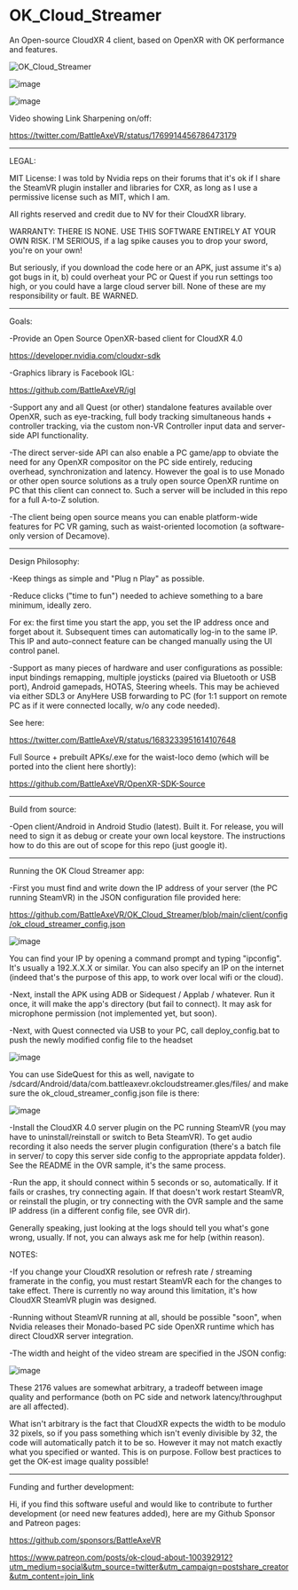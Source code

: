 # OK_Cloud_Streamer
An Open-source CloudXR 4 client, based on OpenXR with OK performance and features.

![OK_Cloud_Streamer](https://github.com/BattleAxeVR/OK_Cloud_Streamer/assets/11604039/89819682-e770-4f56-b47f-4752f4646db0)

![image](https://github.com/BattleAxeVR/OK_Cloud_Streamer/assets/11604039/b176601e-75b2-49f8-8154-93ebf30cc419)

![image](https://github.com/BattleAxeVR/OK_Cloud_Streamer/assets/11604039/3c083d80-1203-4a94-896f-0148aa47d31f)


Video showing Link Sharpening on/off:

https://twitter.com/BattleAxeVR/status/1769914456786473179

------
LEGAL:

MIT License: I was told by Nvidia reps on their forums that it's ok if I share the SteamVR plugin installer and libraries for CXR, as long as I use a permissive license such as MIT, which I am. 

All rights reserved and credit due to NV for their CloudXR library. 

WARRANTY: THERE IS NONE. USE THIS SOFTWARE ENTIRELY AT YOUR OWN RISK. I'M SERIOUS, if a lag spike causes you to drop your sword, you're on your own! 

But seriously, if you download the code here or an APK, just assume it's a) got bugs in it, b) could overheat your PC or Quest if you run settings too high, or you could have a large cloud server bill. None of these are my responsibility or fault. BE WARNED.

------
Goals:

-Provide an Open Source OpenXR-based client for CloudXR 4.0

https://developer.nvidia.com/cloudxr-sdk

-Graphics library is Facebook IGL:

https://github.com/BattleAxeVR/igl

-Support any and all Quest (or other) standalone features available over OpenXR, such as eye-tracking, full body tracking simultaneous hands + controller tracking, via the custom non-VR Controller input data and server-side API functionality. 

-The direct server-side API can also enable a PC game/app to obviate the need for any OpenXR compositor on the PC side entirely, reducing overhead, synchronization and latency. However the goal is to use Monado or other open source solutions as a truly open source OpenXR runtime on PC that this client can connect to. Such a server will be included in this repo for a full A-to-Z solution.

-The client being open source means you can enable platform-wide features for PC VR gaming, such as waist-oriented locomotion (a software-only version of Decamove). 

------
Design Philosophy:

-Keep things as simple and "Plug n Play" as possible.

-Reduce clicks ("time to fun") needed to achieve something to a bare minimum, ideally zero. 

For ex: the first time you start the app, you set the IP address once and forget about it. Subsequent times can automatically log-in to the same IP. This IP and auto-connect feature can be changed manually using the UI control panel.

-Support as many pieces of hardware and user configurations as possible: input bindings remapping, multiple joysticks (paired via Bluetooth or USB port), Android gamepads, HOTAS, Steering wheels. This may be achieved via either SDL3 or AnyHere USB forwarding to PC (for 1:1 support on remote PC as if it were connected locally, w/o any code needed).

See here:

https://twitter.com/BattleAxeVR/status/1683233951614107648

Full Source + prebuilt APKs/.exe for the waist-loco demo (which will be ported into the client here shortly):

https://github.com/BattleAxeVR/OpenXR-SDK-Source

------
Build from source:

-Open client/Android in Android Studio (latest). Built it. For release, you will need to sign it as debug or create your own local keystore. The instructions how to do this are out of scope for this repo (just google it).

------

Running the OK Cloud Streamer app:

-First you must find and write down the IP address of your server (the PC running SteamVR) in the JSON configuration file provided here:

https://github.com/BattleAxeVR/OK_Cloud_Streamer/blob/main/client/config/ok_cloud_streamer_config.json


![image](https://github.com/BattleAxeVR/OK_Cloud_Streamer/assets/11604039/14c2ae63-7922-4dc5-bb12-aac646442170)

You can find your IP by opening a command prompt and typing "ipconfig". It's usually a 192.X.X.X or similar. You can also specify an IP on the internet (indeed that's the purpose of this app, to work over local wifi or the cloud).

-Next, install the APK using ADB or Sidequest / Applab / whatever. Run it once, it will make the app's directory (but fail to connect). It may ask for microphone permission (not implemented yet, but soon).

-Next, with Quest connected via USB to your PC, call deploy_config.bat to push the newly modified config file to the headset

![image](https://github.com/BattleAxeVR/OK_Cloud_Streamer/assets/11604039/c8eb2576-44ef-4a77-8722-995cb7cdbc5c)

You can use SideQuest for this as well, navigate to /sdcard/Android/data/com.battleaxevr.okcloudstreamer.gles/files/ and make sure the ok_cloud_streamer_config.json file is there:

![image](https://github.com/BattleAxeVR/OK_Cloud_Streamer/assets/11604039/4f553c26-21dd-42e1-a896-45cbec96cf2f)


-Install the CloudXR 4.0 server plugin on the PC running SteamVR (you may have to uninstall/reinstall or switch to Beta SteamVR). To get audio recording it also needs the server plugin configuration (there's a batch file in server/ to copy this server side config to the appropriate appdata folder). See the README in the OVR sample, it's the same process.

-Run the app, it should connect within 5 seconds or so, automatically. If it fails or crashes, try connecting again. If that doesn't work restart SteamVR, or reinstall the plugin, or try connecting with the OVR sample and the same IP address (in a different config file, see OVR dir).

Generally speaking, just looking at the logs should tell you what's gone wrong, usually. If not, you can always ask me for help (within reason).

NOTES: 

-If you change your CloudXR resolution or refresh rate / streaming framerate in the config, you must restart SteamVR each for the changes to take effect. There is currently no way around this limitation, it's how CloudXR SteamVR plugin was designed.

-Running without SteamVR running at all, should be possible "soon", when Nvidia releases their Monado-based PC side OpenXR runtime which has direct CloudXR server integration. 

-The width and height of the video stream are specified in the JSON config:

![image](https://github.com/BattleAxeVR/OK_Cloud_Streamer/assets/11604039/e4c780e6-bde1-4367-bac2-822ef487750d)

These 2176 values are somewhat arbitrary, a tradeoff between image quality and performance (both on PC side and network latency/throughput are all affected). 

What isn't arbitrary is the fact that CloudXR expects the width to be modulo 32 pixels, so if you pass something which isn't evenly divisible by 32, the code will automatically patch it to be so. However it may not match exactly what you specified or wanted. This is on purpose. Follow best practices to get the OK-est image quality possible!

------

Funding and further development:

Hi, if you find this software useful and would like to contribute to further development (or need new features added), here are my Github Sponsor and Patreon pages:

https://github.com/sponsors/BattleAxeVR

https://www.patreon.com/posts/ok-cloud-about-100392912?utm_medium=social&utm_source=twitter&utm_campaign=postshare_creator&utm_content=join_link
